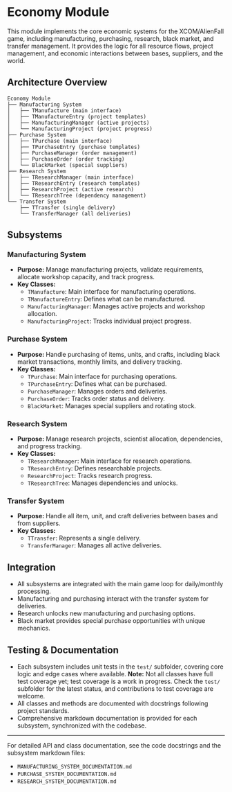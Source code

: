 # Economy Module

This module implements the core economic systems for the XCOM/AlienFall game, including manufacturing, purchasing, research, black market, and transfer management. It provides the logic for all resource flows, project management, and economic interactions between bases, suppliers, and the world.

## Architecture Overview

```
Economy Module
├── Manufacturing System
│   ├── TManufacture (main interface)
│   ├── TManufactureEntry (project templates)
│   ├── ManufacturingManager (active projects)
│   └── ManufacturingProject (project progress)
├── Purchase System
│   ├── TPurchase (main interface)
│   ├── TPurchaseEntry (purchase templates)
│   ├── PurchaseManager (order management)
│   ├── PurchaseOrder (order tracking)
│   └── BlackMarket (special suppliers)
├── Research System
│   ├── TResearchManager (main interface)
│   ├── TResearchEntry (research templates)
│   ├── ResearchProject (active research)
│   └── TResearchTree (dependency management)
└── Transfer System
    ├── TTransfer (single delivery)
    └── TransferManager (all deliveries)
```

## Subsystems

### Manufacturing System
- **Purpose:** Manage manufacturing projects, validate requirements, allocate workshop capacity, and track progress.
- **Key Classes:**
  - `TManufacture`: Main interface for manufacturing operations.
  - `TManufactureEntry`: Defines what can be manufactured.
  - `ManufacturingManager`: Manages active projects and workshop allocation.
  - `ManufacturingProject`: Tracks individual project progress.

### Purchase System
- **Purpose:** Handle purchasing of items, units, and crafts, including black market transactions, monthly limits, and delivery tracking.
- **Key Classes:**
  - `TPurchase`: Main interface for purchasing operations.
  - `TPurchaseEntry`: Defines what can be purchased.
  - `PurchaseManager`: Manages orders and deliveries.
  - `PurchaseOrder`: Tracks order status and delivery.
  - `BlackMarket`: Manages special suppliers and rotating stock.

### Research System
- **Purpose:** Manage research projects, scientist allocation, dependencies, and progress tracking.
- **Key Classes:**
  - `TResearchManager`: Main interface for research operations.
  - `TResearchEntry`: Defines researchable projects.
  - `ResearchProject`: Tracks research progress.
  - `TResearchTree`: Manages dependencies and unlocks.

### Transfer System
- **Purpose:** Handle all item, unit, and craft deliveries between bases and from suppliers.
- **Key Classes:**
  - `TTransfer`: Represents a single delivery.
  - `TransferManager`: Manages all active deliveries.

## Integration
- All subsystems are integrated with the main game loop for daily/monthly processing.
- Manufacturing and purchasing interact with the transfer system for deliveries.
- Research unlocks new manufacturing and purchasing options.
- Black market provides special purchase opportunities with unique mechanics.

## Testing & Documentation
- Each subsystem includes unit tests in the `test/` subfolder, covering core logic and edge cases where available. **Note:** Not all classes have full test coverage yet; test coverage is a work in progress. Check the `test/` subfolder for the latest status, and contributions to test coverage are welcome.
- All classes and methods are documented with docstrings following project standards.
- Comprehensive markdown documentation is provided for each subsystem, synchronized with the codebase.

---

For detailed API and class documentation, see the code docstrings and the subsystem markdown files:
- `MANUFACTURING_SYSTEM_DOCUMENTATION.md`
- `PURCHASE_SYSTEM_DOCUMENTATION.md`
- `RESEARCH_SYSTEM_DOCUMENTATION.md`

